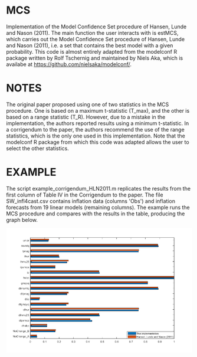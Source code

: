# MCS
Implementation of the Model Confidence Set procedure of Hansen, Lunde and Nason (2011). The main function the user interacts with is estMCS, which carries out  the Model Confidence Set procedure of Hansen, Lunde and Nason (2011), i.e. a set that contains the best model with a given probability. This code is almost entirely adapted from the modelconf R package written by Rolf Tschernig and maintained by Niels Aka, which is availabe at https://github.com/nielsaka/modelconf/. 

# NOTES
The original paper proposed using one of two statistics in the MCS procedure. One is based on a maximum t-statistic (T_max), and the other is based on a 
range statistic (T_R). However, due to a mistake in the implementation, the authors reported results using a minimum t-statistic. In a corrigendum
to the paper, the authors recommend the use of the range statistics, which is the only one used in this implementation. Note that the modelconf R package from which this code was adapted allows the user to select the other statistics. 

# EXAMPLE
The script example_corrigendum_HLN2011.m replicates the results from the first column of Table IV in the Corrigendum to the paper. The file SW_infl4cast.csv contains inflation data (columns 'Obs') and inflation forecasts from 19 linear models (remaining columns). The example runs the MCS procedure and compares with the results in the table, producing the graph below.  

![plot](./example_corrigendum_HLN2011_barplot.png)
